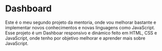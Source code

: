 # Dashboard
Este é o meu segundo projeto da mentoria, onde vou melhorar bastante e implementar novos conhecimentos e novas linguagens como JavaScript.
Esse projeto é um Dashboar responsivo e dinámico feito em HTML, CSS e JavaScript, onde tenho por objetivo melhorar e aprender mais sobre JavaScript.
